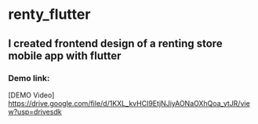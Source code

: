# renty_flutter

## I created frontend design of a renting store mobile app with flutter

### Demo  link:
[DEMO Video] <https://drive.google.com/file/d/1KXL_kvHCI9EtjNJiyAONaOXhQoa_ytJR/view?usp=drivesdk>
